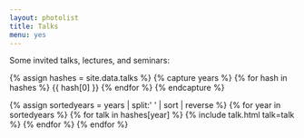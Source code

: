 ```yaml
---
layout: photolist
title: Talks
menu: yes
---
```


Some invited talks, lectures, and seminars:

{% assign hashes = site.data.talks %}
{% capture years %}
{% for hash in hashes %}
{{ hash[0] }}
{% endfor %}
{% endcapture %}

{% assign sortedyears = years | split:' ' | sort | reverse %}
{% for year in sortedyears %}
{% for talk in hashes[year] %}
{% include talk.html talk=talk %}
{% endfor %}
{% endfor %}
